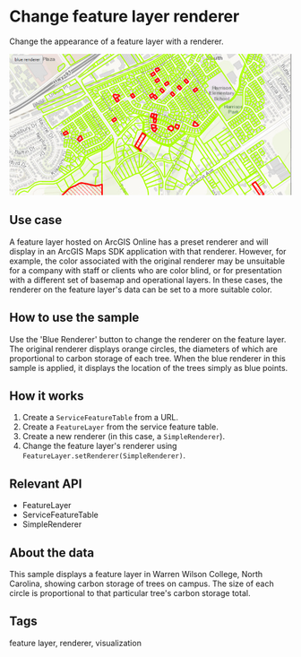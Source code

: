 # Change feature layer renderer

Change the appearance of a feature layer with a renderer.

![Image of change feature layer renderer](ChangeFeatureLayerRenderer.png)

## Use case

A feature layer hosted on ArcGIS Online has a preset renderer and will display in an ArcGIS Maps SDK application with that renderer. However, for example, the color associated with the original renderer may be unsuitable for a company with staff or clients who are color blind, or for presentation with a different set of basemap and operational layers. In these cases, the renderer on the feature layer's data can be set to a more suitable color.

## How to use the sample

Use the 'Blue Renderer' button to change the renderer on the feature layer. The original renderer displays orange circles, the diameters of which are proportional to carbon storage of each tree. When the blue renderer in this sample is applied, it displays the location of the trees simply as blue points.

## How it works

1. Create a `ServiceFeatureTable` from a URL.
2. Create a `FeatureLayer` from the service feature table.
3. Create a new renderer (in this case, a `SimpleRenderer`).
4. Change the feature layer's renderer using `FeatureLayer.setRenderer(SimpleRenderer)`.

## Relevant API

* FeatureLayer
* ServiceFeatureTable
* SimpleRenderer

## About the data

This sample displays a feature layer in Warren Wilson College, North Carolina, showing carbon storage of trees on campus. The size of each circle is proportional to that particular tree's carbon storage total.

## Tags

feature layer, renderer, visualization
